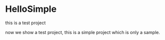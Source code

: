 # HelloSimple
this is a test project

now we show a test project, this is a simple project which is only a sample.
